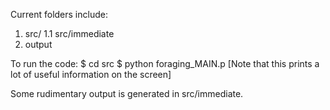 Current folders include:

1. src/
    1.1 src/immediate
2. output

To run the code:
    $ cd src
    $ python foraging_MAIN.p [Note that this prints a lot of useful information on the screen]

Some rudimentary output is generated in src/immediate.
